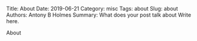 Title: About
Date: 2019-06-21
Category: misc
Tags: about
Slug: about
Authors: Antony B Holmes
Summary: What does your post talk about Write here.

About
